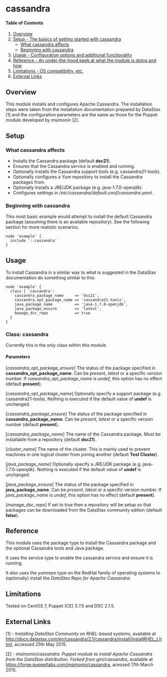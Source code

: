 # cassandra

#### Table of Contents

1. [Overview](#overview)
2. [Setup - The basics of getting started with cassandra](#setup)
    * [What cassandra affects](#what-cassandra-affects)
    * [Beginning with cassandra](#beginning-with-cassandra)
3. [Usage - Configuration options and additional functionality](#usage)
4. [Reference - An under-the-hood peek at what the module is doing and how](#reference)
5. [Limitations - OS compatibility, etc.](#limitations)
6. [External Links](#external-links)

## Overview

This module installs and configures Apache Cassandra.  The installation steps
were taken from the installation documentation prepared by DataStax [1] and
the configuration parameters are the same as those for the Puppet module
developed by msimonin [2].

## Setup

### What cassandra affects

* Installs the Cassandra package (default **dsc21**).
* Ensures that the Cassandra service is enabled and running.
* Optionally installs the Cassandra support tools (e.g. cassandra21-tools).
* Optionally configures a Yum repository to install the Cassandra packages
  from.
* Optionally installs a JRE/JDK package (e.g. java-1.7.0-openjdk).
* Configures settings in */etc/cassandra/default.conf/cassandra.yaml*.

### Beginning with cassandra

This most basic example would attempt to install the default Cassandra package
(assuming there is an available repository).  See the following section for
more realistic scenarios.

```puppet
node 'example' {
  include '::cassandra'
}
```

## Usage

To install Cassandra in a similar way to what is suggested in the DataStax
documentation do something similar to this:

```puppet
node 'example' {
  class { 'cassandra':
    cassandra_package_name     => 'dsc21',
    cassandra_opt_package_name => 'cassandra21-tools',
    java_package_name          => 'java-1.7.0-openjdk',
    java_package_ensure        => 'latest',
    manage_dsc_repo            => true
  }
}
```

### Class: cassandra

Currently this is the only class within this module.


#### Parameters

[*cassandra_opt_package_ensure*]
The status of the package specified in **cassandra_opt_package_name**.  Can be
*present*, *latest* or a specific version number.  If
*cassandra_opt_package_name* is *undef*, this option has no effect (default
**present**).

[*cassandra_opt_package_name*]
Optionally specify a support package (e.g. cassandra21-tools).  Nothing is
executed if the default value of **undef** is unchanged.

[*cassandra_package_ensure*]
The status of the package specified in **cassandra_package_name**.  Can be
*present*, *latest* or a specific version number (default **present**).

[*cassandra_package_name*]
The name of the Cassandra package.  Must be installable from a repository
(default **dsc21**).

[*cluster_name*]
The name of the cluster. This is mainly used to prevent machines in one logical
cluster from joining another (default **Test Cluster**).

[*java_package_name*]
Optionally specify a JRE/JDK package (e.g. java-1.7.0-openjdk).  Nothing is
executed if the default value of **undef** is unchanged.

[*java_package_ensure*]
The status of the package specified in **java_package_name**.  Can be
*present*, *latest* or a specific version number.  If
*java_package_name* is *undef*, this option has no effect (default
**present**).

[*manage_dsc_repo*]
If set to true then a repository will be setup so that packages can be
downloaded from the DataStax community edition (default **false**).

## Reference

This module uses the package type to install the Cassandra package and the
optional Cassandra tools and Java package.

It uses the service type to enable the cassandra service and ensure it is
running.

It also uses the yumrepo type on the RedHat family of operating systems to
(optionally) install the *DataStax Repo for Apache Cassandra*.

## Limitations

Tested on CentOS 7, Puppet (CE) 3.7.5 and DSC 2.1.5.

## External Links

[1] - *Installing DataStax Community on RHEL-based systems*, available at
http://docs.datastax.com/en/cassandra/2.1/cassandra/install/installRHEL_t.html, accessed 25th May 2015.

[2] - *msimonin/cassandra: Puppet module to install Apache Cassandra from
the DataStax distribution. Forked from gini/cassandra*, available at
https://forge.puppetlabs.com/msimonin/cassandra, acessed 17th March 2015.
